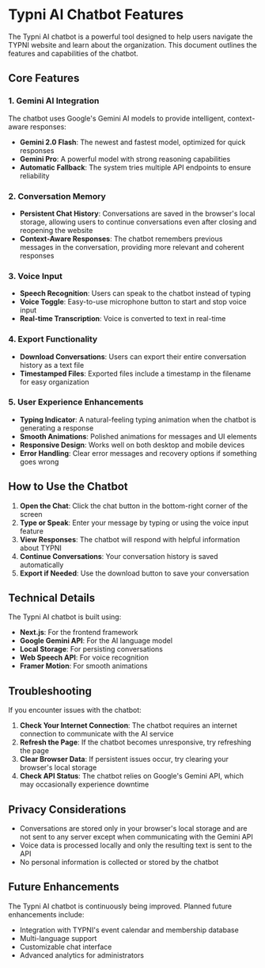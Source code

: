 # Typni AI Chatbot Features

The Typni AI chatbot is a powerful tool designed to help users navigate the TYPNI website and learn about the organization. This document outlines the features and capabilities of the chatbot.

## Core Features

### 1. Gemini AI Integration

The chatbot uses Google's Gemini AI models to provide intelligent, context-aware responses:

- **Gemini 2.0 Flash**: The newest and fastest model, optimized for quick responses
- **Gemini Pro**: A powerful model with strong reasoning capabilities
- **Automatic Fallback**: The system tries multiple API endpoints to ensure reliability

### 2. Conversation Memory

- **Persistent Chat History**: Conversations are saved in the browser's local storage, allowing users to continue conversations even after closing and reopening the website
- **Context-Aware Responses**: The chatbot remembers previous messages in the conversation, providing more relevant and coherent responses

### 3. Voice Input

- **Speech Recognition**: Users can speak to the chatbot instead of typing
- **Voice Toggle**: Easy-to-use microphone button to start and stop voice input
- **Real-time Transcription**: Voice is converted to text in real-time

### 4. Export Functionality

- **Download Conversations**: Users can export their entire conversation history as a text file
- **Timestamped Files**: Exported files include a timestamp in the filename for easy organization

### 5. User Experience Enhancements

- **Typing Indicator**: A natural-feeling typing animation when the chatbot is generating a response
- **Smooth Animations**: Polished animations for messages and UI elements
- **Responsive Design**: Works well on both desktop and mobile devices
- **Error Handling**: Clear error messages and recovery options if something goes wrong

## How to Use the Chatbot

1. **Open the Chat**: Click the chat button in the bottom-right corner of the screen
2. **Type or Speak**: Enter your message by typing or using the voice input feature
3. **View Responses**: The chatbot will respond with helpful information about TYPNI
4. **Continue Conversations**: Your conversation history is saved automatically
5. **Export if Needed**: Use the download button to save your conversation

## Technical Details

The Typni AI chatbot is built using:

- **Next.js**: For the frontend framework
- **Google Gemini API**: For the AI language model
- **Local Storage**: For persisting conversations
- **Web Speech API**: For voice recognition
- **Framer Motion**: For smooth animations

## Troubleshooting

If you encounter issues with the chatbot:

1. **Check Your Internet Connection**: The chatbot requires an internet connection to communicate with the AI service
2. **Refresh the Page**: If the chatbot becomes unresponsive, try refreshing the page
3. **Clear Browser Data**: If persistent issues occur, try clearing your browser's local storage
4. **Check API Status**: The chatbot relies on Google's Gemini API, which may occasionally experience downtime

## Privacy Considerations

- Conversations are stored only in your browser's local storage and are not sent to any server except when communicating with the Gemini API
- Voice data is processed locally and only the resulting text is sent to the API
- No personal information is collected or stored by the chatbot

## Future Enhancements

The Typni AI chatbot is continuously being improved. Planned future enhancements include:

- Integration with TYPNI's event calendar and membership database
- Multi-language support
- Customizable chat interface
- Advanced analytics for administrators 
